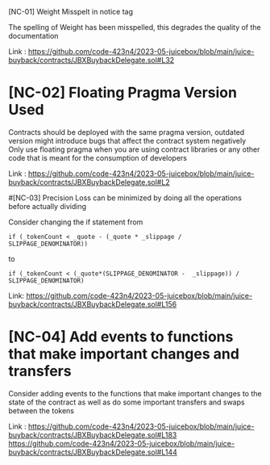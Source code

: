 [NC-01] Weight Misspelt in notice tag 

The spelling of Weight has been misspelled, this degrades the quality of the documentation 

Link : https://github.com/code-423n4/2023-05-juicebox/blob/main/juice-buyback/contracts/JBXBuybackDelegate.sol#L32

# [NC-02]  Floating Pragma Version Used

Contracts should be deployed with the same pragma version, outdated version might introduce bugs that affect the contract system negatively 
Only use floating pragma when you are using contract libraries or any other code that is meant for the consumption of developers 

Link : https://github.com/code-423n4/2023-05-juicebox/blob/main/juice-buyback/contracts/JBXBuybackDelegate.sol#L2


#[NC-03] Precision Loss can be minimized by doing all the operations before actually dividing 

Consider changing the if statement from  

    if (_tokenCount < _quote - (_quote * _slippage / SLIPPAGE_DENOMINATOR))

to 

    if (_tokenCount < (_quote*(SLIPPAGE_DENOMINATOR -  _slippage)) / SLIPPAGE_DENOMINATOR)

Link: https://github.com/code-423n4/2023-05-juicebox/blob/main/juice-buyback/contracts/JBXBuybackDelegate.sol#L156

# [NC-04] Add events to functions that make important changes and transfers 

Consider adding events to the functions that make important changes to the state of the contract as well as do some 
important transfers and swaps between the tokens 

Link : https://github.com/code-423n4/2023-05-juicebox/blob/main/juice-buyback/contracts/JBXBuybackDelegate.sol#L183
https://github.com/code-423n4/2023-05-juicebox/blob/main/juice-buyback/contracts/JBXBuybackDelegate.sol#L144